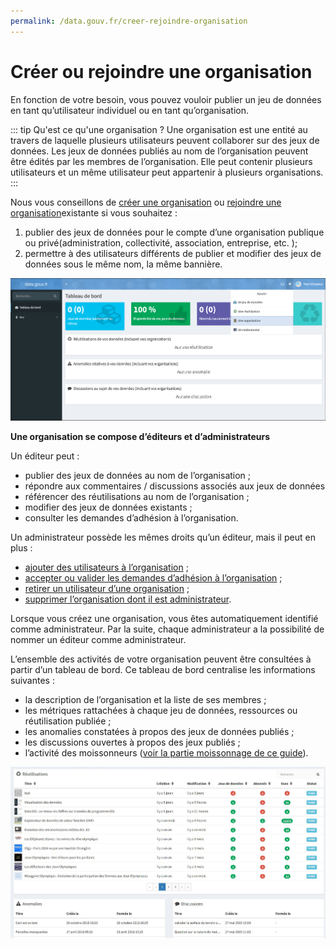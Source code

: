```yaml
---
permalink: /data.gouv.fr/creer-rejoindre-organisation
---
```


# Créer ou rejoindre une organisation

En fonction de votre besoin, vous pouvez vouloir publier un jeu de données en tant qu’utilisateur individuel ou en tant qu’organisation.

::: tip Qu'est ce qu'une organisation ?
Une organisation est une entité au travers de laquelle plusieurs utilisateurs peuvent collaborer sur des jeux de données. Les jeux de données publiés au nom de l’organisation peuvent être édités par les membres de l’organisation. Elle peut contenir plusieurs utilisateurs et un même utilisateur peut appartenir à plusieurs organisations.
:::


Nous vous conseillons de [créer une organisation](https://doc.data.gouv.fr/organisations/creer-une-organisation/) ou [rejoindre une organisation](https://doc.data.gouv.fr/organisations/creer-une-organisation/)existante si vous souhaitez :
1. publier des jeux de données pour le compte d’une organisation publique ou privé(administration, collectivité, association, entreprise, etc. );
2.  permettre à des utilisateurs différents de publier et modifier des jeux de données sous le même nom, la même bannière.

![](./images/ajouter_organisation.jpg)

**Une organisation se compose d’éditeurs et d’administrateurs**

Un éditeur peut :
- publier des jeux de données au nom de l’organisation ;
- répondre aux commentaires / discussions associés aux jeux de données
- référencer des réutilisations au nom de l’organisation ;
- modifier des jeux de données existants ;
- consulter les demandes d’adhésion à l’organisation.

Un administrateur possède les mêmes droits qu’un éditeur,  mais il peut en plus :
- [ajouter des utilisateurs à l’organisation](https://doc.data.gouv.fr/organisations/ajouter-un-utilisateur-a-une-organisation/) ;
- [accepter ou valider les demandes d’adhésion à l’organisation](https://doc.data.gouv.fr/organisations/ajouter-un-utilisateur-a-une-organisation/) ;
- [retirer un utilisateur d’une organisation](https://doc.data.gouv.fr/organisations/retirer-un-utilisateur-d-une-organisation/) ;
- [supprimer l’organisation dont il est administrateur](https://doc.data.gouv.fr/organisations/supprimer-une-organisation/).

Lorsque vous créez une organisation, vous êtes automatiquement identifié comme administrateur. Par la suite, chaque administrateur a la possibilité de nommer un éditeur comme administrateur.

L’ensemble des activités de votre organisation peuvent être consultées à partir d’un tableau de bord.  Ce tableau de bord centralise les informations suivantes :
- la description de l’organisation et la liste de ses membres ;
- les métriques rattachées à chaque jeu de données, ressources ou réutilisation publiée ;
- les anomalies constatées à propos des jeux de données publiés ;
- les discussions ouvertes à propos des jeux publiés ;
- l’activité des moissonneurs ([voir la partie moissonnage de ce guide](3-publier-un-jeu-de-donnees.md#publier-un-catalogue-de-données-existant-par-moissonnage)).

![](./images/tableau_de_bord_organisation.jpg)
